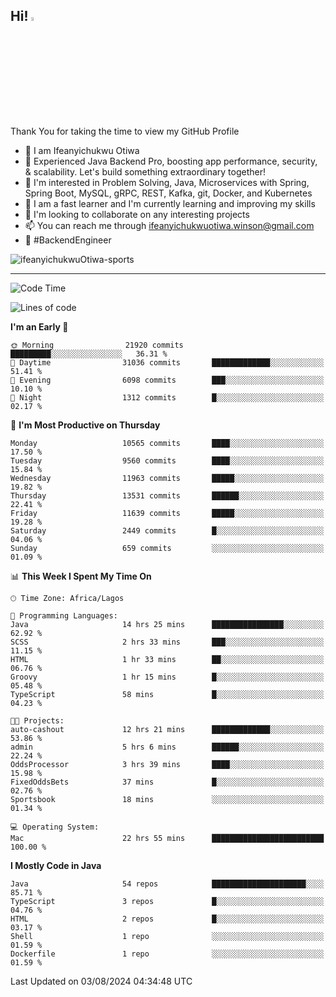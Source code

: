 <!-- BLOG-POST-LIST:START --><!-- BLOG-POST-LIST:END -->

## Hi! <img src="https://media.giphy.com/media/hvRJCLFzcasrR4ia7z/giphy.gif" width="4%"> 

Thank You for taking the time to view my GitHub Profile

- 👋 I am Ifeanyichukwu Otiwa
- 🚀 Experienced Java Backend Pro, boosting app performance, security, & scalability. Let's build something extraordinary together!
- 👀 I'm interested in Problem Solving, Java, Microservices with Spring, Spring Boot, MySQL, gRPC, REST, Kafka, git, Docker, and Kubernetes
- 🌱 I am a fast learner and I'm currently learning and improving my skills
- 💞️ I'm looking to collaborate on any interesting projects
- 📫 You can reach me through ifeanyichukwuotiwa.winson@gmail.com
- 🚀 #BackendEngineer

<p align="left" marginTop="10px"> <img src="https://komarev.com/ghpvc/?username=ifeanyichukwuOtiwa-sports&label=Profile%20views&color=0e75b6&style=for-the-badge" alt="ifeanyichukwuOtiwa-sports" /> </p>

***

<!--START_SECTION:waka-->
![Code Time](http://img.shields.io/badge/Code%20Time-2%2C720%20hrs%2029%20mins-blue)

![Lines of code](https://img.shields.io/badge/From%20Hello%20World%20I%27ve%20Written-15.1%20million%20lines%20of%20code-blue)

**I'm an Early 🐤** 

```text
🌞 Morning                21920 commits       █████████░░░░░░░░░░░░░░░░   36.31 % 
🌆 Daytime                31036 commits       █████████████░░░░░░░░░░░░   51.41 % 
🌃 Evening                6098 commits        ███░░░░░░░░░░░░░░░░░░░░░░   10.10 % 
🌙 Night                  1312 commits        █░░░░░░░░░░░░░░░░░░░░░░░░   02.17 % 
```
📅 **I'm Most Productive on Thursday** 

```text
Monday                   10565 commits       ████░░░░░░░░░░░░░░░░░░░░░   17.50 % 
Tuesday                  9560 commits        ████░░░░░░░░░░░░░░░░░░░░░   15.84 % 
Wednesday                11963 commits       █████░░░░░░░░░░░░░░░░░░░░   19.82 % 
Thursday                 13531 commits       ██████░░░░░░░░░░░░░░░░░░░   22.41 % 
Friday                   11639 commits       █████░░░░░░░░░░░░░░░░░░░░   19.28 % 
Saturday                 2449 commits        █░░░░░░░░░░░░░░░░░░░░░░░░   04.06 % 
Sunday                   659 commits         ░░░░░░░░░░░░░░░░░░░░░░░░░   01.09 % 
```


📊 **This Week I Spent My Time On** 

```text
🕑︎ Time Zone: Africa/Lagos

💬 Programming Languages: 
Java                     14 hrs 25 mins      ████████████████░░░░░░░░░   62.92 % 
SCSS                     2 hrs 33 mins       ███░░░░░░░░░░░░░░░░░░░░░░   11.15 % 
HTML                     1 hr 33 mins        ██░░░░░░░░░░░░░░░░░░░░░░░   06.76 % 
Groovy                   1 hr 15 mins        █░░░░░░░░░░░░░░░░░░░░░░░░   05.48 % 
TypeScript               58 mins             █░░░░░░░░░░░░░░░░░░░░░░░░   04.23 % 

🐱‍💻 Projects: 
auto-cashout             12 hrs 21 mins      █████████████░░░░░░░░░░░░   53.86 % 
admin                    5 hrs 6 mins        ██████░░░░░░░░░░░░░░░░░░░   22.24 % 
OddsProcessor            3 hrs 39 mins       ████░░░░░░░░░░░░░░░░░░░░░   15.98 % 
FixedOddsBets            37 mins             █░░░░░░░░░░░░░░░░░░░░░░░░   02.76 % 
Sportsbook               18 mins             ░░░░░░░░░░░░░░░░░░░░░░░░░   01.34 % 

💻 Operating System: 
Mac                      22 hrs 55 mins      █████████████████████████   100.00 % 
```

**I Mostly Code in Java** 

```text
Java                     54 repos            █████████████████████░░░░   85.71 % 
TypeScript               3 repos             █░░░░░░░░░░░░░░░░░░░░░░░░   04.76 % 
HTML                     2 repos             █░░░░░░░░░░░░░░░░░░░░░░░░   03.17 % 
Shell                    1 repo              ░░░░░░░░░░░░░░░░░░░░░░░░░   01.59 % 
Dockerfile               1 repo              ░░░░░░░░░░░░░░░░░░░░░░░░░   01.59 % 
```




 Last Updated on 03/08/2024 04:34:48 UTC
<!--END_SECTION:waka-->

<!--
<p align="center">
![trophy](https://github-profile-trophy.vercel.app/?username=ifeanyichukwuOtiwa-sports&theme=onedark) (https://github.com/ryo-ma/github-profile-trophy)
</p>
-->

<!---
ifeanyi-otiwa/ifeanyi-otiwa is a ✨ special ✨ repository because its `README.md` (this file) appears on your GitHub profile.
You can click the Preview link to take a look at your changes.
--->
